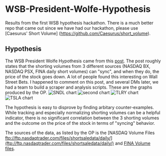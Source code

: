 # WSB-President-Wolfe-Hypothesis
Results from the first WSB hypothesis hackathon. There is a much better repo that came out since we have had our hackathon, please use [Caesurus' Short Volume] (https://github.com/Caesurus/short_volume). 

## Hypothesis
The WSB President Wolfe Hypothesis came from this [post](https://www.reddit.com/r/wallstreetbets/comments/li5vch/i_think_i_found_a_way_to_predict_dips_with_nasdaq/). The post roughly states that the shorting volumes from 3 different sources (NASDAQ BX, NASDAQ PSX, FINA daily short volumes) can "sync", and when they do, the price of the stock goes down. A lot of people found this interesting on Wall Street Bets. I happened to comment on this post, and several DMs later, we had a team to build a scraper and analysis scripts. These are the graphs produced by the OP. 
 ![SNDL chart](https://preview.redd.it/2dj8tyjpqzg61.png?width=569&format=png&auto=webp&s=99aba3f5759d0272c401877acdef93cfea37e73d)
 ![second chart](https://preview.redd.it/f5a16zi7tzg61.png?width=657&format=png&auto=webp&s=d631425582fb2593c9041ecc90805bdd2e231861)
 ![TLRY chart](https://preview.redd.it/h5yrk8dof0h61.png?width=524&format=png&auto=webp&s=f7c89947359119453a375ee37a56578d524a18ed)
 ![TSLA chart](https://preview.redd.it/a01t7j8q41h61.png?width=458&format=png&auto=webp&s=a9ae45aa3c1bccc557f410a210ff331bd4039297)
 
 The hypothesis is easy to disprove by finding arbitary counter-examples. While tracking and especially normalizing shorting volumes can be a helpful indicator, there is no significant correlation between the 3 shorting volumes and the outcome on the price of the stock in terms of "syncing" behavior. 
 
 The sources of the data, as listed by the OP is the [NASDAQ Volume Files ftp://ftp.nasdaqtrader.com/files/shortsaledata/daily/](ftp://ftp.nasdaqtrader.com/files/shortsaledata/daily/) and [FINA Volume files](http://regsho.finra.org/regsho-Index.html).
